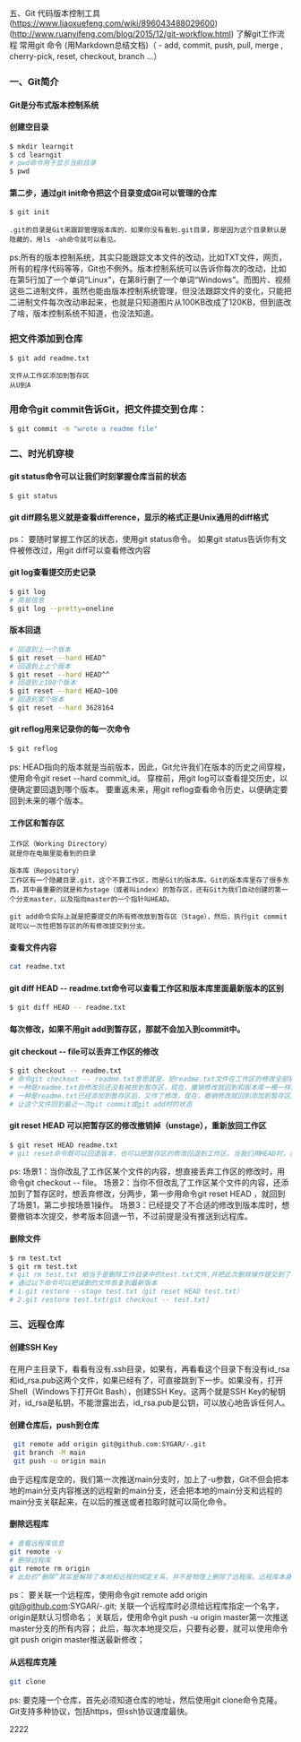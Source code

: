 五、Git    代码版本控制工具 (https://www.liaoxuefeng.com/wiki/896043488029600) (http://www.ruanyifeng.com/blog/2015/12/git-workflow.html)
了解git工作流程
常用git 命令 (用Markdown总结文档)（ - add, commit, push, pull, merge , cherry-pick, reset, checkout, branch …）

### 一、Git简介
#### Git是分布式版本控制系统

#### 创建空目录
```bash
$ mkdir learngit
$ cd learngit
# pwd命令用于显示当前目录
$ pwd  
```

#### 第二步，通过git init命令把这个目录变成Git可以管理的仓库
```bash
$ git init
```

```text
.git的目录是Git来跟踪管理版本库的，如果你没有看到.git目录，那是因为这个目录默认是隐藏的，用ls -ah命令就可以看见。
```

ps:所有的版本控制系统，其实只能跟踪文本文件的改动，比如TXT文件，网页，所有的程序代码等等，Git也不例外。版本控制系统可以告诉你每次的改动，比如在第5行加了一个单词“Linux”，在第8行删了一个单词“Windows”。而图片、视频这些二进制文件，虽然也能由版本控制系统管理，但没法跟踪文件的变化，只能把二进制文件每次改动串起来，也就是只知道图片从100KB改成了120KB，但到底改了啥，版本控制系统不知道，也没法知道。

### 把文件添加到仓库
```bash
$ git add readme.txt
```
  
```text
文件从工作区添加到暂存区
从U到A
```

### 用命令git commit告诉Git，把文件提交到仓库：
```bash
$ git commit -m "wrote a readme file"
```
### 二、时光机穿梭
#### git status命令可以让我们时刻掌握仓库当前的状态
```bash
$ git status
```

#### git diff顾名思义就是查看difference，显示的格式正是Unix通用的diff格式

ps：
要随时掌握工作区的状态，使用git status命令。
如果git status告诉你有文件被修改过，用git diff可以查看修改内容

#### git log查看提交历史记录
```bash
$ git log
# 简易信息
$ git log --pretty=oneline 
```

#### 版本回退
```bash
# 回退到上一个版本
$ git reset --hard HEAD^ 
# 回退到上上个版本
$ git reset --hard HEAD^^ 
# 回退到上100个版本
$ git reset --hard HEAD~100 
# 回退到某个版本
$ git reset --hard 3628164 
```

#### git reflog用来记录你的每一次命令
```bash
$ git reflog
```

ps:
HEAD指向的版本就是当前版本，因此，Git允许我们在版本的历史之间穿梭，使用命令git reset --hard commit_id。
穿梭前，用git log可以查看提交历史，以便确定要回退到哪个版本。
要重返未来，用git reflog查看命令历史，以便确定要回到未来的哪个版本。

#### 工作区和暂存区
```text
工作区（Working Directory）
就是你在电脑里能看到的目录

版本库（Repository）
工作区有一个隐藏目录.git，这个不算工作区，而是Git的版本库。Git的版本库里存了很多东西，其中最重要的就是称为stage（或者叫index）的暂存区，还有Git为我们自动创建的第一个分支master，以及指向master的一个指针叫HEAD。

git add命令实际上就是把要提交的所有修改放到暂存区（Stage），然后，执行git commit就可以一次性把暂存区的所有修改提交到分支。
```

#### 查看文件内容
```bash
cat readme.txt 
```

#### git diff HEAD -- readme.txt命令可以查看工作区和版本库里面最新版本的区别
```bash
$ git diff HEAD -- readme.txt
```
#### 每次修改，如果不用git add到暂存区，那就不会加入到commit中。

#### git checkout -- file可以丢弃工作区的修改
```bash
$ git checkout -- readme.txt
# 命令git checkout -- readme.txt意思就是，把readme.txt文件在工作区的修改全部撤销，这里有两种情况：
# 一种是readme.txt自修改后还没有被放到暂存区，现在，撤销修改就回到和版本库一模一样的状态；
# 一种是readme.txt已经添加到暂存区后，又作了修改，现在，撤销修改就回到添加到暂存区后的状态。
# 让这个文件回到最近一次git commit或git add时的状态
```

#### git reset HEAD <file>可以把暂存区的修改撤销掉（unstage），重新放回工作区
```bash
$ git reset HEAD readme.txt
# git reset命令既可以回退版本，也可以把暂存区的修改回退到工作区。当我们用HEAD时，表示最新的版本。
```
ps:
场景1：当你改乱了工作区某个文件的内容，想直接丢弃工作区的修改时，用命令git checkout -- file。
场景2：当你不但改乱了工作区某个文件的内容，还添加到了暂存区时，想丢弃修改，分两步，第一步用命令git reset HEAD <file>，就回到了场景1，第二步按场景1操作。
场景3：已经提交了不合适的修改到版本库时，想要撤销本次提交，参考版本回退一节，不过前提是没有推送到远程库。

#### 删除文件
```bash
$ rm test.txt
$ git rm test.txt
# git rm test.txt 相当于是删除工作目录中的test.txt文件,并把此次删除操作提交到了暂存区
# 通过以下命令可以把误删的文件恢复到最新版本
# 1.git restore --stage test.txt（git reset HEAD test.txt）
# 2.git restore test.txt(git checkout -- test.txt)
```

### 三、远程仓库
#### 创建SSH Key
在用户主目录下，看看有没有.ssh目录，如果有，再看看这个目录下有没有id_rsa和id_rsa.pub这两个文件，如果已经有了，可直接跳到下一步。如果没有，打开Shell（Windows下打开Git Bash），创建SSH Key。这两个就是SSH Key的秘钥对，id_rsa是私钥，不能泄露出去，id_rsa.pub是公钥，可以放心地告诉任何人。

#### 创建仓库后，push到仓库
```bash
 git remote add origin git@github.com:SYGAR/-.git
 git branch -M main
 git push -u origin main
```
 由于远程库是空的，我们第一次推送main分支时，加上了-u参数，Git不但会把本地的main分支内容推送的远程新的main分支，还会把本地的main分支和远程的main分支关联起来，在以后的推送或者拉取时就可以简化命令。

 #### 删除远程库
```bash
# 查看远程库信息
git remote -v
# 删除远程库
git remote rm origin
# 此处的“删除”其实是解除了本地和远程的绑定关系，并不是物理上删除了远程库。远程库本身并没有任何改动。要真正删除远程库，需要登录到GitHub，在后台页面找到删除按钮再删除。
```
ps：
要关联一个远程库，使用命令git remote add origin git@github.com:SYGAR/-.git;
关联一个远程库时必须给远程库指定一个名字，origin是默认习惯命名；
关联后，使用命令git push -u origin master第一次推送master分支的所有内容；
此后，每次本地提交后，只要有必要，就可以使用命令git push origin master推送最新修改；

#### 从远程库克隆
```bash
git clone
```
ps:
要克隆一个仓库，首先必须知道仓库的地址，然后使用git clone命令克隆。
Git支持多种协议，包括https，但ssh协议速度最快。

2222